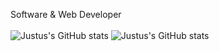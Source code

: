 Software & Web Developer</br></br>
![Justus's GitHub stats](https://github-readme-stats.vercel.app/api?username=justus57&show_icons=true&theme=radical)
 ![Justus's GitHub stats](https://github-readme-stats.vercel.app/api?username=justus57&count_private=true)




